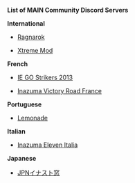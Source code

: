 ****List of MAIN Community Discord Servers****

**International**

- [Ragnarok](https://discord.gg/Q86CRCNmcX)
  
- [Xtreme Mod](https://discord.gg/cH8Xd3mjQ6)

**French**

- [IE GO Strikers 2013](https://discord.gg/ie-go-strikers-2013-778561034481958943)

- [Inazuma Victory Road France](https://discord.gg/inazuma-victory-road-france-1055585286320554055)

**Portuguese**

- [Lemonade](https://discord.gg/DbwKxbweqw)

**Italian**

- [Inazuma Eleven Italia](https://discord.gg/kBRhD3h4TE)

**Japanese**

- [JPNイナスト窓](https://discord.gg/D2XsqCagAw)
